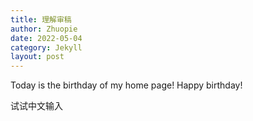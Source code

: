```yaml
---
title: 理解审稿
author: Zhuopie
date: 2022-05-04
category: Jekyll
layout: post
---
```


Today is the birthday of my home page! Happy birthday!

试试中文输入
